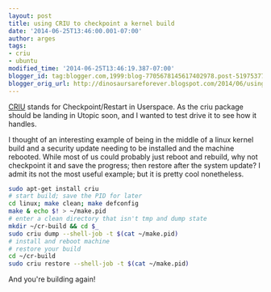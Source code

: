 ```yaml
---
layout: post
title: using CRIU to checkpoint a kernel build
date: '2014-06-25T13:46:00.001-07:00'
author: arges
tags:
- criu
- ubuntu
modified_time: '2014-06-25T13:46:19.387-07:00'
blogger_id: tag:blogger.com,1999:blog-7705678145617402978.post-5197537771410709807
blogger_orig_url: http://dinosaursareforever.blogspot.com/2014/06/using-criu-to-checkpoint-kernel-build.html
---
```


[CRIU][1] stands for Checkpoint/Restart in Userspace. As the criu package should
be landing in Utopic soon, and I wanted to test drive it to see how it handles.

I thought of an interesting example of being in the middle of a linux kernel
build and a security update needing to be installed and the machine rebooted.
While most of us could probably just reboot and rebuild, why not checkpoint it
and save the progress; then restore after the system update?  I admit its not
the most useful example; but it is pretty cool nonetheless.

~~~bash
sudo apt-get install criu
# start build; save the PID for later
cd linux; make clean; make defconfig
make & echo $! > ~/make.pid
# enter a clean directory that isn't tmp and dump state
mkdir ~/cr-build && cd $_
sudo criu dump --shell-job -t $(cat ~/make.pid)
# install and reboot machine
# restore your build
cd ~/cr-build
sudo criu restore --shell-job -t $(cat ~/make.pid)
~~~

And you're building again!

[1]: http://criu.org/Main_Page

